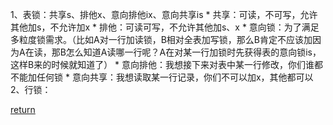 1、表锁：共享s、排他x、意向排他ix、意向共享is
    * 共享：可读，不可写，允许其他加s，不允许加x
    * 排他：可读可写，不允许其他加s、x
    * 意向锁：为了满足多粒度锁需求。（比如A对一行加读锁，B相对全表加写锁，那么B肯定不应该加因为A在读，那B怎么知道A读哪一行呢？A在对某一行加锁时先获得表的意向锁is，这样B来的时候就知道了）
        * 意向排他：我想接下来对表中某一行修改，你们谁都不能加任何锁
        * 意向共享：我想读取某一行记录，你们不可以加x，其他都可以
2、行锁：



[return](README.md)